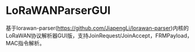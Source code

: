 # LoRaWANParserGUI
基于lorawan-parser(https://github.com/JiapengLi/lorawan-parser)内核的LoRaWAN协议解析器GUI版，支持JoinRequest/JoinAccept，FRMPayload，MAC指令解析。
